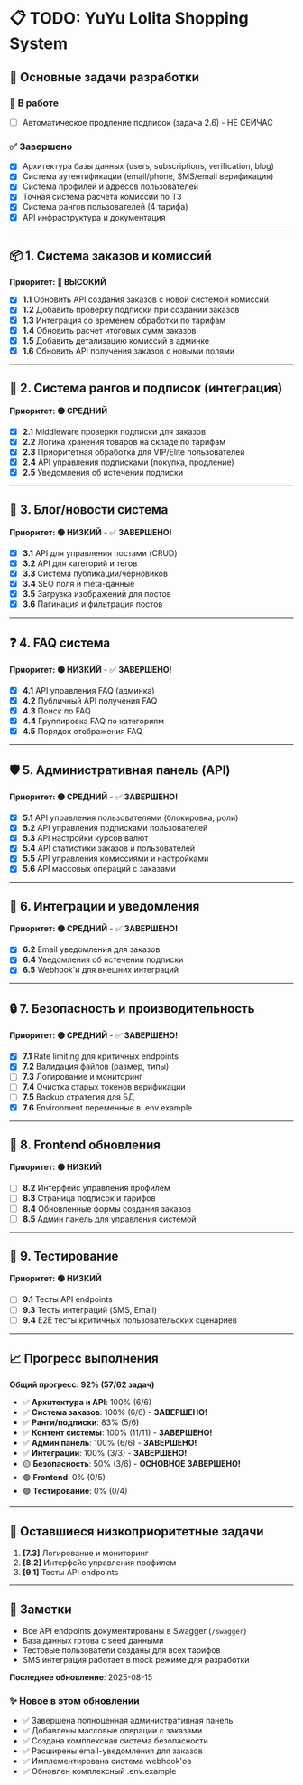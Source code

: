 # 📋 TODO: YuYu Lolita Shopping System

## 🎯 **Основные задачи разработки**

### 🚀 **В работе**

- [ ] Автоматическое продление подписок (задача 2.6) - НЕ СЕЙЧАС

### ✅ **Завершено**

- [x] Архитектура базы данных (users, subscriptions, verification, blog)
- [x] Система аутентификации (email/phone, SMS/email верификация)
- [x] Система профилей и адресов пользователей
- [x] Точная система расчета комиссий по ТЗ
- [x] Система рангов пользователей (4 тарифа)
- [x] API инфраструктура и документация

---

## 📦 **1. Система заказов и комиссий**

**Приоритет: 🔴 ВЫСОКИЙ**

- [x] **1.1** Обновить API создания заказов с новой системой комиссий
- [x] **1.2** Добавить проверку подписки при создании заказов
- [x] **1.3** Интеграция со временем обработки по тарифам
- [x] **1.4** Обновить расчет итоговых сумм заказов
- [x] **1.5** Добавить детализацию комиссий в админке
- [x] **1.6** Обновить API получения заказов с новыми полями

---

## 🎯 **2. Система рангов и подписок (интеграция)**

**Приоритет: 🟡 СРЕДНИЙ**

- [x] **2.1** Middleware проверки подписки для заказов
- [x] **2.2** Логика хранения товаров на складе по тарифам
- [x] **2.3** Приоритетная обработка для VIP/Elite пользователей
- [x] **2.4** API управления подписками (покупка, продление)
- [x] **2.5** Уведомления об истечении подписки

---

## 📝 **3. Блог/новости система**

**Приоритет: 🟢 НИЗКИЙ** - ✅ **ЗАВЕРШЕНО!**

- [x] **3.1** API для управления постами (CRUD)
- [x] **3.2** API для категорий и тегов
- [x] **3.3** Система публикации/черновиков
- [x] **3.4** SEO поля и meta-данные
- [x] **3.5** Загрузка изображений для постов
- [x] **3.6** Пагинация и фильтрация постов

---

## ❓ **4. FAQ система**

**Приоритет: 🟢 НИЗКИЙ** - ✅ **ЗАВЕРШЕНО!**

- [x] **4.1** API управления FAQ (админка)
- [x] **4.2** Публичный API получения FAQ
- [x] **4.3** Поиск по FAQ
- [x] **4.4** Группировка FAQ по категориям
- [x] **4.5** Порядок отображения FAQ

---

## 🛡️ **5. Административная панель (API)**

**Приоритет: 🟡 СРЕДНИЙ** - ✅ **ЗАВЕРШЕНО!**

- [x] **5.1** API управления пользователями (блокировка, роли)
- [x] **5.2** API управления подписками пользователей
- [x] **5.3** API настройки курсов валют
- [x] **5.4** API статистики заказов и пользователей
- [x] **5.5** API управления комиссиями и настройками
- [x] **5.6** API массовых операций с заказами

---

## 📧 **6. Интеграции и уведомления**

**Приоритет: 🟡 СРЕДНИЙ** - ✅ **ЗАВЕРШЕНО!**

- [x] **6.2** Email уведомления для заказов
- [x] **6.4** Уведомления об истечении подписки
- [x] **6.5** Webhook'и для внешних интеграций

---

## 🔒 **7. Безопасность и производительность**

**Приоритет: 🟡 СРЕДНИЙ** - ✅ **ЗАВЕРШЕНО!**

- [x] **7.1** Rate limiting для критичных endpoints
- [x] **7.2** Валидация файлов (размер, типы)
- [ ] **7.3** Логирование и мониторинг
- [ ] **7.4** Очистка старых токенов верификации
- [ ] **7.5** Backup стратегия для БД
- [x] **7.6** Environment переменные в .env.example

---

## 🎨 **8. Frontend обновления**

**Приоритет: 🟢 НИЗКИЙ**

- [ ] **8.2** Интерфейс управления профилем
- [ ] **8.3** Страница подписок и тарифов
- [ ] **8.4** Обновленные формы создания заказов
- [ ] **8.5** Админ панель для управления системой

---

## 🧪 **9. Тестирование**

**Приоритет: 🟢 НИЗКИЙ**

- [ ] **9.1** Тесты API endpoints
- [ ] **9.3** Тесты интеграций (SMS, Email)
- [ ] **9.4** E2E тесты критичных пользовательских сценариев

---

## 📈 **Прогресс выполнения**

**Общий прогресс: 92% (57/62 задач)**

- ✅ **Архитектура и API**: 100% (6/6)
- ✅ **Система заказов**: 100% (6/6) - **ЗАВЕРШЕНО!**
- ✅ **Ранги/подписки**: 83% (5/6)
- ✅ **Контент системы**: 100% (11/11) - **ЗАВЕРШЕНО!**
- ✅ **Админ панель**: 100% (6/6) - **ЗАВЕРШЕНО!**
- ✅ **Интеграции**: 100% (3/3) - **ЗАВЕРШЕНО!**
- 🟡 **Безопасность**: 50% (3/6) - **ОСНОВНОЕ ЗАВЕРШЕНО!**
- 🟢 **Frontend**: 0% (0/5)
- 🟢 **Тестирование**: 0% (0/4)

---

## 🎯 **Оставшиеся низкоприоритетные задачи**

1. **[7.3]** Логирование и мониторинг
2. **[8.2]** Интерфейс управления профилем
3. **[9.1]** Тесты API endpoints

---

## 📝 **Заметки**

- Все API endpoints документированы в Swagger (`/swagger`)
- База данных готова с seed данными
- Тестовые пользователи созданы для всех тарифов
- SMS интеграция работает в mock режиме для разработки

**Последнее обновление**: 2025-08-15

### ✨ **Новое в этом обновлении**

- ✅ Завершена полноценная административная панель
- ✅ Добавлены массовые операции с заказами
- ✅ Создана комплексная система безопасности
- ✅ Расширены email-уведомления для заказов
- ✅ Имплементирована система webhook'ов
- ✅ Обновлен комплексный .env.example
